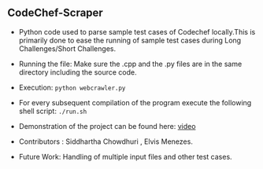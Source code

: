 ## CodeChef-Scraper

+ Python code used to parse sample test cases of Codechef locally.This is primarily done to ease the running of sample test cases during Long Challenges/Short Challenges.

+ Running the file: Make sure the .cpp and the .py files are in the same directory including the source code.

+ Execution:  ```python webcrawler.py ```

+ For every subsequent compilation of the program execute the following shell script:  ``` ./run.sh ```

+ Demonstration of the project can be found here: [video](https://youtu.be/gVnlKnDRTF4)

+ Contributors : Siddhartha Chowdhuri , Elvis Menezes.

+ Future Work:  Handling of multiple input files and other test cases.
